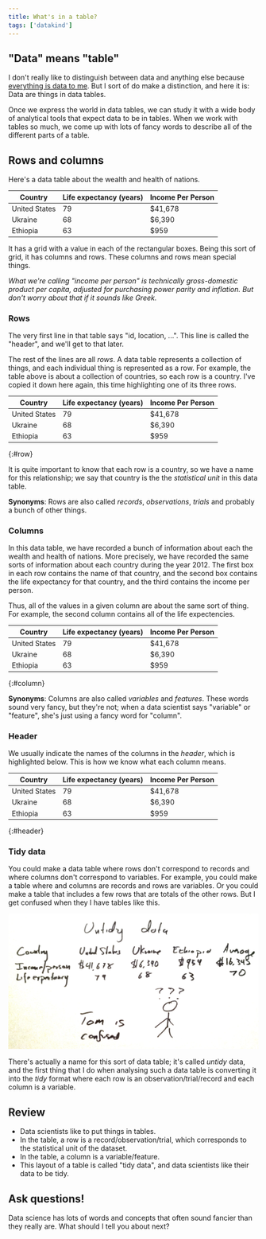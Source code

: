 ```yaml
---
title: What's in a table?
tags: ['datakind']
---
```

<style>
#row tbody tr:nth-of-type(2n),
#column tbody tr td:nth-of-type(2n),
#header thead tr
{
  color: white;
  background-color: rgb(254, 87, 161);
}
</style>

## "Data" means "table"
I don't really like to distinguish between data and anything else
because [everything is data to me](/!/world-data-world). But I sort
of do make a distinction, and here it is: Data are things in data tables.

Once we express the world in data tables, we can study it with a
wide body of analytical tools that expect data to be in tables.
When we work with tables so much, we come up with lots of fancy
words to describe all of the different parts of a table.

## Rows and columns
Here's a data table about the wealth and health of nations.

Country | Life expectancy (years) | Income Per Person
------- | ----------------------- | -----------------
United States                | 79 | $41,678
Ukraine                      | 68 |  $6,390
Ethiopia                     | 63 |    $959

It has a grid with a value in each of the rectangular boxes.
Being this sort of grid, it has columns and rows. These columns
and rows mean special things.

*What we're calling "income per person" is technically gross-domestic product per
capita, adjusted for purchasing power parity and inflation. But don't worry about
that if it sounds like Greek.*

### Rows
The very first line in that table says "id, location, ...".
This line is called the "header", and we'll get to that later.

The rest of the lines are all *rows*.
A data table represents a collection of things, and each individual
thing is represented as a row. For example, the table above is about a
collection of countries, so each row is a country. I've copied it down
here again, this time highlighting one of its three rows.

Country | Life expectancy (years) | Income Per Person
------- | ----------------------- | -----------------
United States                | 79 | $41,678
Ukraine                      | 68 |  $6,390
Ethiopia                     | 63 |    $959
{:#row}

It is quite important to know that each row is a country, so we have a
name for this relationship; we say that country is the the *statistical unit*
in this data table.

**Synonyms**: Rows are also called *records*, *observations*, *trials*
and probably a bunch of other things.

### Columns
In this data table, we have recorded a bunch of information about
each the wealth and health of nations. More precisely, we have recorded
the same sorts of information about each country during the year 2012.
The first box in each row contains the name of that country,
and the second box contains the life expectancy for that country,
and the third contains the income per person.

Thus, all of the values in a given column are about the same sort of thing.
For example, the second column contains all of the life expectencies.

Country | Life expectancy (years) | Income Per Person
------- | ----------------------- | -----------------
United States                | 79 | $41,678
Ukraine                      | 68 |  $6,390
Ethiopia                     | 63 |    $959
{:#column}

**Synonyms**: Columns are also called *variables* and *features*. These words
sound very fancy, but they're not; when a data scientist says "variable" or
"feature", she's just using a fancy word for "column".

### Header
We usually indicate the names of the columns in the *header*, which is
highlighted below. This is how we know what each column means.

Country | Life expectancy (years) | Income Per Person
------- | ----------------------- | -----------------
United States                | 79 | $41,678
Ukraine                      | 68 |  $6,390
Ethiopia                     | 63 |    $959
{:#header}

### Tidy data
You could make a data table where rows don't correspond to records
and where columns don't correspond to variables. For example, you could make
a table where and columns are records and rows are variables. Or you could
make a table that includes a few rows that are totals of the other rows.
But I get confused when they I have tables like this.

![Tom gets confused when data aren't tidy](untidy.jpg)

There's actually a name for this sort of data table; it's called *untidy*
data, and the first thing that I do when analysing such a data table is
converting it into the *tidy* format where each row is an observation/trial/record
and each column is a variable.

## Review

* Data scientists like to put things in tables.
* In the table, a row is a record/observation/trial, which corresponds to the
    statistical unit of the dataset.
* In the table, a column is a variable/feature.
* This layout of a table is called "tidy data", and data scientists like their
    data to be tidy.

## Ask questions!

Data science has lots of words and concepts that often sound fancier
than they really are. What should I tell you about next?
